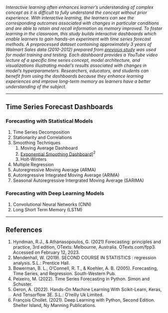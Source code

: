 _Interactive learning often enhances learner’s understanding of complex concept as it is difficult to fully understand the concept without prior experience. With interactive learning, the learners can see the corresponding outcomes associated with changes in particular conditions and are able to retain and recall information as memory improved. To foster learning in the classroom, this study builds interactive dashboards which enable learners to gain hands-on experiment with time series forecast methods. A preprocessed dataset containing approximately 3 years of Walmart Sales data (2010-2012) prepared from [previous study](https://github.com/nphan20181/walmart_sales) was used for model training and testing. Each dashboard provides a YouTube video lecture of a specific time series concept, model architecture, and visualizations illustrating model’s results associated with changes in model’s hyperparameters. Researchers, educators, and students can benefit from using the dashboards because they enhance learning experiences and improve long-term memory as learners have a better understanding of the subject._

<hr />

## Time Series Forecast Dashboards

### Forecasting with Statistical Models

1. Time Series Decomposition
1. Stationarity and Correlations
1. Smoothing Techniques
   1. Moving Average Dashboard
   1. <a href="https://es-forecast.herokuapp.com/" target="_blank">Exponential Smoothing Dashboard]</a>$^2$
   1. Holt-Winters
1. Multiple Regression
1. Autoregressive Moving Average (ARMA)
1. Autoregressive Integrated Moving Average (ARIMA)
1. Seasonal Autoregressive Intergrated Moving Average (SARIMA)

### Forecasting with Deep Learning Models

1. Convolutional Neural Networks (CNN)
1. Long Short Term Memory (LSTM)

<hr />

## References

1. Hyndman, R.J., & Athanasopoulos, G. (2021) Forecasting: principles and practice, 3rd edition, OTexts: Melbourne, Australia. OTexts.com/fpp3. Accessed on February 12, 2023.
1. Mendenhall, W. (2019). SECOND COURSE IN STATISTICS : regression analysis. S.L.: Prentice Hall.
1. Bowerman, B. L., O’Connell, R. T., & Koehler, A. B. (2005). Forecasting, Time Series, and Regression. South-Western Pub.
1. Peixeiro, M. (2022). Time Series Forecasting in Python. Simon and Schuster.
1. Geron, A. (2022). Hands-On Machine Learning With Scikit-Learn, Keras, And Tensorflow 3E. S.L.: O’reilly Uk Limited.
1. François Chollet. (2021). Deep Learning with Python, Second Edition. Shelter Island, Ny Manning Publications.

‌
